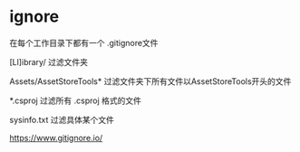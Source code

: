 # ignore

在每个工作目录下都有一个 .gitignore文件

\[Ll\]ibrary/   过滤文件夹

Assets/AssetStoreTools\*  过滤文件夹下所有文件以AssetStoreTools开头的文件

\*.csproj 过滤所有 .csproj 格式的文件

sysinfo.txt 过滤具体某个文件

 https://www.gitignore.io/

